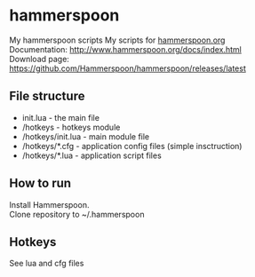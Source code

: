 # hammerspoon
My hammerspoon scripts
My scripts for [hammerspoon.org](http://www.hammerspoon.org/)<br>
Documentation: http://www.hammerspoon.org/docs/index.html<br>
Download page: https://github.com/Hammerspoon/hammerspoon/releases/latest

## File structure
* init.lua - the main file
* /hotkeys - hotkeys module
* /hotkeys/init.lua - main module file
* /hotkeys/*.cfg - application config files (simple insctruction)
* /hotkeys/*.lua - application script files

## How to run
Install Hammerspoon.<br>
Clone repository to ~/.hammerspoon

## Hotkeys
See lua and cfg files
